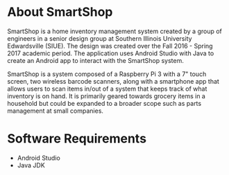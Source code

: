 # About SmartShop
SmartShop is a home inventory management system created by a group of engineers in a senior design group at Southern Illinois University Edwardsville (SIUE). The design was created over the Fall 2016 - Spring 2017 academic period. The application uses Android Studio with Java to create an Android app to interact with the SmartShop system.

SmartShop is a system composed of a Raspberry Pi 3 with a 7" touch screen, two wireless barcode scanners, along with a smartphone app that allows users to scan items in/out of a system that keeps track of what inventory is on hand. It is primarily geared towards grocery items in a household but could be expanded to a broader scope such as parts management at small companies.

# Software Requirements
* Android Studio
* Java JDK
